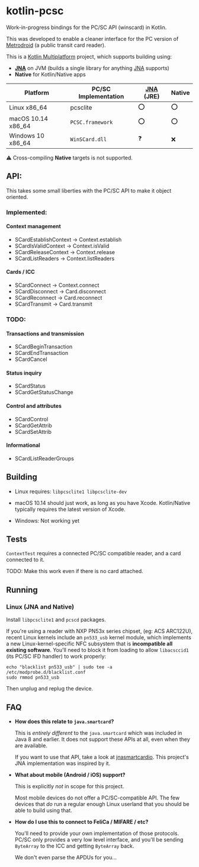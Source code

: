 # kotlin-pcsc

Work-in-progress bindings for the PC/SC API (winscard) in Kotlin.

This was developed to enable a cleaner interface for the PC version of [Metrodroid][] (a public
transit card reader).

This is a [Kotlin Multiplatform][multi] project, which supports building using:

* **[JNA][]** on JVM (builds a single library for anything [JNA][] supports)
* **Native** for Kotlin/Native apps

Platform           | PC/SC Implementation | [JNA][] (JRE) | Native
------------------ | -------------------- | ------------- | ------
Linux x86_64       | pcsclite             | :o:           | :o:
macOS 10.14 x86_64 | `PCSC.framework`     | :o:           | :o:
Windows 10 x86_64  | `WinSCard.dll`       | :question:    | :x:

:warning: Cross-compiling **Native** targets is not supported.

## API:

This takes some small liberties with the PC/SC API to make it object oriented.

### Implemented:

#### Context management

* SCardEstablishContext -> Context.establish
* SCardIsValidContext -> Context.isValid
* SCardReleaseContext -> Context.release
* SCardListReaders -> Context.listReaders

#### Cards / ICC

* SCardConnect -> Context.connect
* SCardDisconnect -> Card.disconnect
* SCardReconnect -> Card.reconnect
* SCardTransmit -> Card.transmit

### TODO:

#### Transactions and transmission

* SCardBeginTransaction
* SCardEndTransaction
* SCardCancel

#### Status inquiry

* SCardStatus
* SCardGetStatusChange

#### Control and attributes

* SCardControl
* SCardGetAttrib
* SCardSetAttrib

#### Informational

* SCardListReaderGroups

## Building

* Linux requires: `libpcsclite1 libpcsclite-dev`

* macOS 10.14 should just work, as long as you have Xcode. Kotlin/Native typically requires the
  latest version of Xcode.

* Windows: Not working yet

## Tests

`ContextTest` requires a connected PC/SC compatible reader, and a card connected to it.

TODO: Make this work even if there is no card attached.

## Running

### Linux (JNA and Native)

Install `libpcsclite1` and `pcscd` packages.

If you're using a reader with NXP PN53x series chipset, (eg: ACS ARC122U), recent Linux kernels
include an `pn533_usb` kernel module, which implements a new Linux-kernel-specific NFC subsystem
that is **incompatible all existing software**. You'll need to block it from loading to allow
`libacsccid1` (its PC/SC IFD handler) to work properly:

```
echo "blacklist pn533_usb" | sudo tee -a /etc/modprobe.d/blacklist.conf
sudo rmmod pn533_usb
```

Then unplug and replug the device.

## FAQ

* **How does this relate to `java.smartcard`?**

  This is _entirely different_ to the `java.smartcard` which was included in Java 8 and earlier.
  It does not support these APIs at all, even when they are available.

  If you want to use that API, take a look at [jnasmartcardio][]. This project's JNA implementation
  was inspired by it.

* **What about mobile (Android / iOS) support?**

  This is explicitly _not_ in scope for this project.

  Most mobile devices do not offer a PC/SC-compatible API. The few devices that _do_ run a regular
  enough Linux userland that you should be able to build using that.

* **How do I use this to connect to FeliCa / MIFARE / etc?**

  You'll need to provide your own implementation of those protocols. PC/SC only provides a very low
  level interface, and you'll be sending `ByteArray` to the ICC and getting `ByteArray` back.

  We don't even parse the APDUs for you...

[JNA]: https://github.com/java-native-access/jna
[jnasmartcardio]: https://github.com/jnasmartcardio/jnasmartcardio
[Metrodroid]: https://github.com/metrodroid/metrodroid
[multi]: https://kotlinlang.org/docs/reference/multiplatform.html
